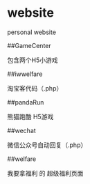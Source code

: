 # website

personal website

##GameCenter

包含两个H5小游戏

##iwwelfare

淘宝客代码（.php）

##pandaRun

熊猫跑酷 H5游戏

##wechat

微信公众号自动回复（.php）

##welfare

我要拿福利 的 超级福利页面


